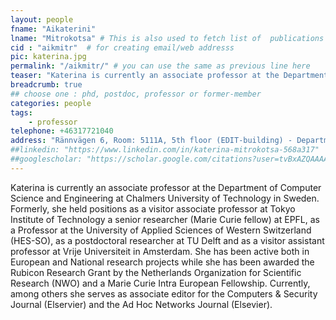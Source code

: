 ```yaml
---
layout: people
fname: "Aikaterini"
lname: "Mitrokotsa" # This is also used to fetch list of  publications
cid : "aikmitr"  # for creating email/web addresss
pic: katerina.jpg
permalink: "/aikmitr/" # you can use the same as previous line here
teaser: "Katerina is currently an associate professor at the Department of Computer Science and Engineering at Chalmers University of Technology in Sweden."
breadcrumb: true
## choose one : phd, postdoc, professor or former-member
categories: people
tags:
    - professor
telephone: +46317721040
address: "Rännvägen 6, Room: 5111A, 5th floor (EDIT-building) - Department of Computer Science and Engineering, Chalmers University of Technology, 412-96, Gothenburg, Sweden"
##linkedin: "https://www.linkedin.com/in/katerina-mitrokotsa-568a317"
##googlescholar: "https://scholar.google.com/citations?user=tvBxAZQAAAAJ"
---
```

Katerina is currently an associate professor at the Department of Computer Science and Engineering at Chalmers University of Technology in Sweden.
Formerly, she held positions as a visitor associate professor at Tokyo Institute of Technology a senior researcher (Marie Curie fellow) at EPFL, as a Professor at the University of Applied Sciences of Western Switzerland (HES-SO), as a postdoctoral researcher at TU Delft and as a visitor assistant professor at Vrije Universiteit in Amsterdam. She has been active both in European and National research projects while she has been awarded the Rubicon Research Grant by the Netherlands Organization for Scientific Research (NWO) and a Marie Curie Intra European Fellowship. Currently, among others she serves as associate editor for the Computers & Security Journal (Elservier) and the Ad Hoc Networks Journal (Elsevier).